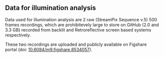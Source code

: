 ## Data for illumination analysis

Data used for illumination analysis are 2 raw (StreamPix Sequence v.5) 500 frames recordings, which are prohibitevely large to store on GitHub (2.0 and 3.3 GB) recorded from backlit and Retroreflective screen based systems respectively.

These two recordings are uploaded and publicly available on Figshare portal (doi: [10.6084/m9.figshare.8534057](https://dx.doi.org/10.6084/m9.figshare.8534057)).